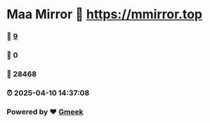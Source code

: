 # Maa Mirror :link: https://mmirror.top 
### :page_facing_up: [9](https://mmirror.top/tag.html) 
### :speech_balloon: 0 
### :hibiscus: 28468 
### :alarm_clock: 2025-04-10 14:37:08 
### Powered by :heart: [Gmeek](https://github.com/Meekdai/Gmeek)

